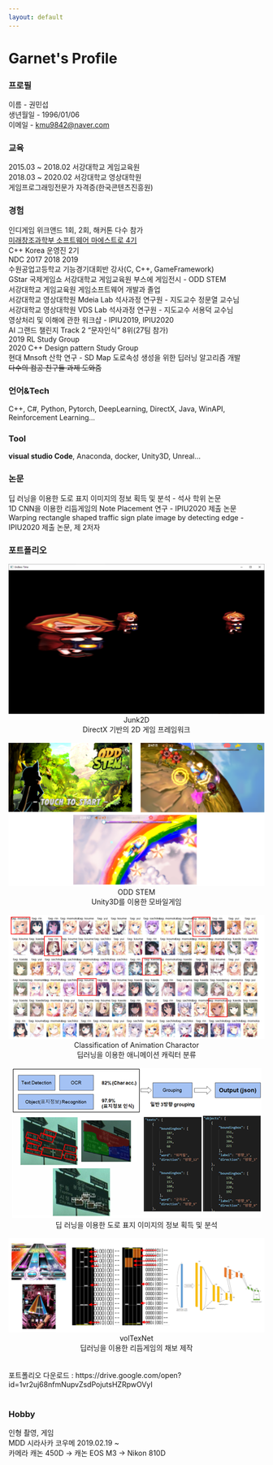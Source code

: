 ```yaml
---
layout: default
---
```


# Garnet's Profile

### 프로필
이름 - 권민섭<br>
생년월일 - 1996/01/06<br>
이메일 - kmu9842@naver.com<br>

### 교육
2015.03 ~ 2018.02 서강대학교 게임교육원<br>
2018.03 ~ 2020.02 서강대학교 영상대학원<br>
게임프로그래밍전문가 자격증(한국콘텐츠진흥원)<br>

### 경험
인디게임 위크앤드 1회, 2회, 해커톤 다수 참가<br>
[미래창조과학부 소프트웨어 마에스트로 4기](https://swm.recruiter.co.kr/appsite/company/index)<br>
C++ Korea 운영진 2기<br>
NDC 2017 2018 2019<br>
수원공업고등학교 기능경기대회반 강사(C, C++, GameFramework)<br>
GStar 국제게임쇼 서강대학교 게임교육원 부스에 게임전시 - ODD STEM<br>
서강대학교 게임교육원 게임소프트웨어 개발과 졸업<br>
서강대학교 영상대학원 Mdeia Lab 석사과정 연구원 - 지도교수 정문열 교수님<br>
서강대학교 영상대학원 VDS Lab 석사과정 연구원 - 지도교수 서용덕 교수님<br>
영상처리 및 이해에 관한 워크샵 - IPIU2019, IPIU2020<br>
AI 그랜드 챌린지 Track 2 “문자인식” 8위(27팀 참가)<br>
2019 RL Study Group<br>
2020 C++ Design pattern Study Group<br>
현대 Mnsoft 산학 연구 - SD Map 도로속성 생성을 위한 딥러닝 알고리즘 개발<br>
~~다수의 컴공 친구들 과제 도와줌~~<br>

### 언어&Tech 
C++, C#, Python, Pytorch, DeepLearning, DirectX, Java, WinAPI, Reinforcement Learning...
### Tool
**visual studio Code**, Anaconda, docker, Unity3D, Unreal...

### 논문
딥 러닝을 이용한 도로 표지 이미지의 정보 획득 및 분석 - 석사 학위 논문<br>
1D CNN을 이용한 리듬게임의 Note Placement 연구 - IPIU2020 제출 논문<br>
Warping rectangle shaped traffic sign plate image by detecting edge - IPIU2020 제출 논문, 제 2저자<br>

### 포트폴리오

<center><img src="./Assets/3.png">
Junk2D<br>DirectX 기반의 2D 게임 프레임워크<br><br>
<img src="./Assets/2.png">
ODD STEM<br>Unity3D를 이용한 모바일게임<br><br>
<img src="https://github.com/GreenGarnets/Classification-of-Animation-Character/raw/master/Assets/6char.png">
Classification of Animation Charactor<br>딥러닝을 이용한 애니메이션 캐릭터 분류<br><br>
<img src="./Assets/1.png">
딥 러닝을 이용한 도로 표지 이미지의 정보 획득 및 분석<br><br>
<img src="./Assets/4.png">
volTexNet<br>
딥러닝을 이용한 리듬게임의 채보 제작<br><br>
</center>
<br>
포트폴리오 다운로드 : https://drive.google.com/open?id=1vr2uj68nfmNupvZsdPojutsHZRpwOVyI<br><br>

### Hobby
인형 촬영, 게임<br>
MDD 시라사카 코우메 2019.02.19 ~<br>
카메라 캐논 450D -> 캐논 EOS M3 -> Nikon 810D <br>

